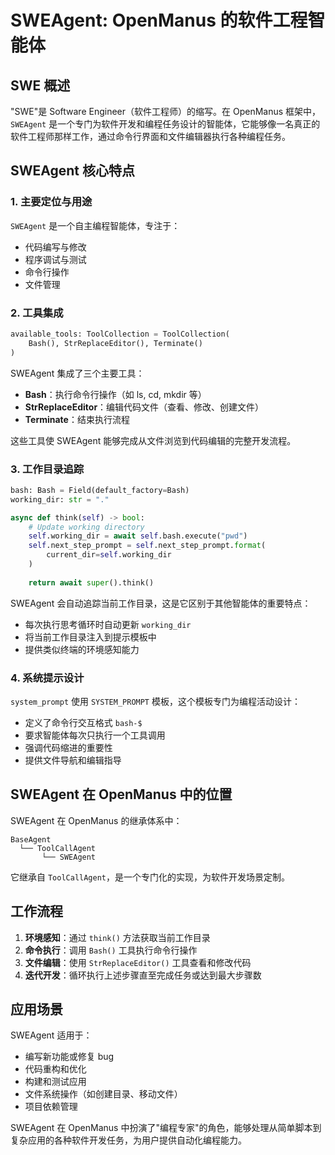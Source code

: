 # SWEAgent: OpenManus 的软件工程智能体

## SWE 概述

"SWE"是 Software Engineer（软件工程师）的缩写。在 OpenManus 框架中，`SWEAgent` 是一个专门为软件开发和编程任务设计的智能体，它能够像一名真正的软件工程师那样工作，通过命令行界面和文件编辑器执行各种编程任务。

## SWEAgent 核心特点

### 1. 主要定位与用途

`SWEAgent` 是一个自主编程智能体，专注于：
- 代码编写与修改
- 程序调试与测试
- 命令行操作
- 文件管理

### 2. 工具集成

```python
available_tools: ToolCollection = ToolCollection(
    Bash(), StrReplaceEditor(), Terminate()
)
```

SWEAgent 集成了三个主要工具：
- **Bash**：执行命令行操作（如 ls, cd, mkdir 等）
- **StrReplaceEditor**：编辑代码文件（查看、修改、创建文件）
- **Terminate**：结束执行流程

这些工具使 SWEAgent 能够完成从文件浏览到代码编辑的完整开发流程。

### 3. 工作目录追踪

```python
bash: Bash = Field(default_factory=Bash)
working_dir: str = "."

async def think(self) -> bool:
    # Update working directory
    self.working_dir = await self.bash.execute("pwd")
    self.next_step_prompt = self.next_step_prompt.format(
        current_dir=self.working_dir
    )
    
    return await super().think()
```

SWEAgent 会自动追踪当前工作目录，这是它区别于其他智能体的重要特点：
- 每次执行思考循环时自动更新 `working_dir`
- 将当前工作目录注入到提示模板中
- 提供类似终端的环境感知能力

### 4. 系统提示设计

`system_prompt` 使用 `SYSTEM_PROMPT` 模板，这个模板专门为编程活动设计：
- 定义了命令行交互格式 `bash-$`
- 要求智能体每次只执行一个工具调用
- 强调代码缩进的重要性
- 提供文件导航和编辑指导

## SWEAgent 在 OpenManus 中的位置

SWEAgent 在 OpenManus 的继承体系中：
```
BaseAgent
  └── ToolCallAgent
       └── SWEAgent
```

它继承自 `ToolCallAgent`，是一个专门化的实现，为软件开发场景定制。

## 工作流程

1. **环境感知**：通过 `think()` 方法获取当前工作目录
2. **命令执行**：调用 `Bash()` 工具执行命令行操作
3. **文件编辑**：使用 `StrReplaceEditor()` 工具查看和修改代码
4. **迭代开发**：循环执行上述步骤直至完成任务或达到最大步骤数

## 应用场景

SWEAgent 适用于：
- 编写新功能或修复 bug
- 代码重构和优化
- 构建和测试应用
- 文件系统操作（如创建目录、移动文件）
- 项目依赖管理

SWEAgent 在 OpenManus 中扮演了"编程专家"的角色，能够处理从简单脚本到复杂应用的各种软件开发任务，为用户提供自动化编程能力。